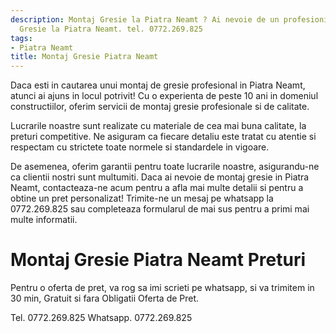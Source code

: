 ```yaml
---
description: Montaj Gresie la Piatra Neamt ? Ai nevoie de un profesionist in Montaj
  Gresie la Piatra Neamt. tel. 0772.269.825
tags:
- Piatra Neamt
title: Montaj Gresie Piatra Neamt
---
```



Daca esti in cautarea unui montaj de gresie profesional in Piatra Neamt, atunci ai ajuns in locul potrivit! Cu o experienta de peste 10 ani in domeniul constructiilor, oferim servicii de montaj gresie profesionale si de calitate.

Lucrarile noastre sunt realizate cu materiale de cea mai buna calitate, la preturi competitive. Ne asiguram ca fiecare detaliu este tratat cu atentie si respectam cu strictete toate normele si standardele in vigoare.

De asemenea, oferim garantii pentru toate lucrarile noastre, asigurandu-ne ca clientii nostri sunt multumiti. Daca ai nevoie de montaj gresie in Piatra Neamt, contacteaza-ne acum pentru a afla mai multe detalii si pentru a obtine un pret personalizat! Trimite-ne un mesaj pe whatsapp la 0772.269.825 sau completeaza formularul de mai sus pentru a primi mai multe informatii.

# Montaj Gresie Piatra Neamt Preturi
Pentru o oferta de pret, va rog sa imi scrieti pe whatsapp, si va trimitem in 30 min, Gratuit si fara Obligatii Oferta de Pret.

Tel. 0772.269.825
Whatsapp. 0772.269.825